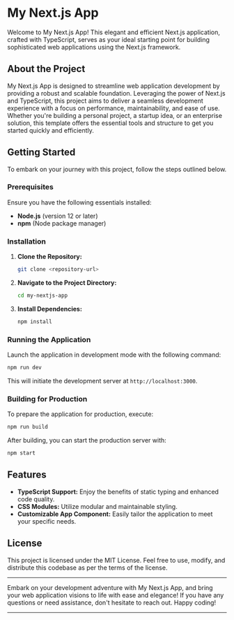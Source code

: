 # My Next.js App

Welcome to My Next.js App! This elegant and efficient Next.js application, crafted with TypeScript, serves as your ideal starting point for building sophisticated web applications using the Next.js framework.

## About the Project

My Next.js App is designed to streamline web application development by providing a robust and scalable foundation. Leveraging the power of Next.js and TypeScript, this project aims to deliver a seamless development experience with a focus on performance, maintainability, and ease of use. Whether you're building a personal project, a startup idea, or an enterprise solution, this template offers the essential tools and structure to get you started quickly and efficiently.

## Getting Started

To embark on your journey with this project, follow the steps outlined below.

### Prerequisites

Ensure you have the following essentials installed:

- **Node.js** (version 12 or later)
- **npm** (Node package manager)

### Installation

1. **Clone the Repository:**

   ```bash
   git clone <repository-url>
   ```

2. **Navigate to the Project Directory:**

   ```bash
   cd my-nextjs-app
   ```

3. **Install Dependencies:**

   ```bash
   npm install
   ```

### Running the Application

Launch the application in development mode with the following command:

```bash
npm run dev
```

This will initiate the development server at `http://localhost:3000`.

### Building for Production

To prepare the application for production, execute:

```bash
npm run build
```

After building, you can start the production server with:

```bash
npm start
```

## Features

- **TypeScript Support:** Enjoy the benefits of static typing and enhanced code quality.
- **CSS Modules:** Utilize modular and maintainable styling.
- **Customizable App Component:** Easily tailor the application to meet your specific needs.

## License

This project is licensed under the MIT License. Feel free to use, modify, and distribute this codebase as per the terms of the license.

---

Embark on your development adventure with My Next.js App, and bring your web application visions to life with ease and elegance! If you have any questions or need assistance, don't hesitate to reach out. Happy coding! 

---
